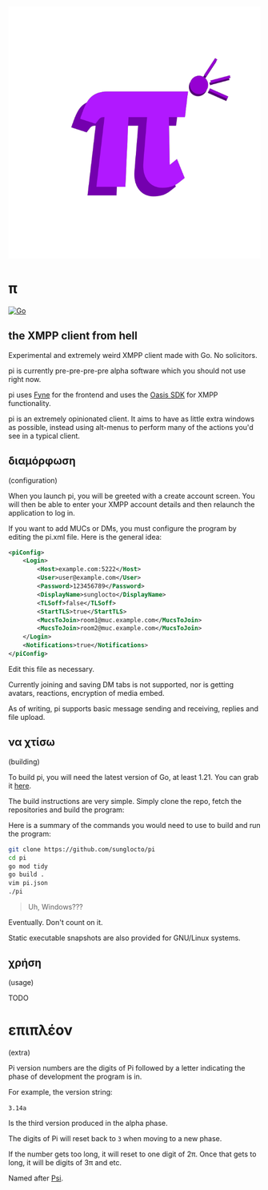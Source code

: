 <center>
<img src="https://github.com/sunglocto/pi/blob/255bc3749c089e3945871ddf19dd17d14a83f9ff/pi.png">
</center>

# π
[![Go](https://github.com/sunglocto/pi/actions/workflows/go.yml/badge.svg)](https://github.com/sunglocto/pi/actions/workflows/go.yml)
## the XMPP client from hell

Experimental and extremely weird XMPP client made with Go. No solicitors.

pi is currently pre-pre-pre-pre alpha software which you should not use right now.

pi uses [Fyne](https://fyne.io) for the frontend and uses the [Oasis SDK](https://github.com/jjj333-p/oasis-sdk) for XMPP functionality.

pi is an extremely opinionated client. It aims to have as little extra windows as possible, instead using alt-menus to perform many of the actions you'd see in a typical client.


## διαμόρφωση
(configuration)

When you launch pi, you will be greeted with a create account screen. You will then be able to enter your XMPP account details and then relaunch the application to log in.

If you want to add MUCs or DMs, you must configure the program by editing the pi.xml file. Here is the general idea:

```xml
<piConfig>
	<Login>
		<Host>example.com:5222</Host>
		<User>user@example.com</User>
		<Password>123456789</Password>
		<DisplayName>sunglocto</DisplayName>
		<TLSoff>false</TLSoff>
		<StartTLS>true</StartTLS>
		<MucsToJoin>room1@muc.example.com</MucsToJoin>
		<MucsToJoin>room2@muc.example.com</MucsToJoin>
	</Login>
	<Notifications>true</Notifications>
</piConfig>
```

Edit this file as necessary.

Currently joining and saving DM tabs is not supported, nor is getting avatars, reactions, encryption of media embed.

As of writing, pi supports basic message sending and receiving, replies and file upload.


## να χτίσω 
(building)

To build pi, you will need the latest version of Go, at least 1.21. You can grab it [here](https://go.dev).

The build instructions are very simple. Simply clone the repo, fetch the repositories and build the program:

Here is a summary of the commands you would need to use to build and run the program:
```bash
git clone https://github.com/sunglocto/pi
cd pi
go mod tidy
go build .
vim pi.json
./pi
```
> Uh, Windows???

Eventually. Don't count on it.

Static executable snapshots are also provided for GNU/Linux systems.

## χρήση
(usage)

TODO

# επιπλέον
(extra)

Pi version numbers are the digits of Pi followed by a letter indicating the phase of development the program is in.

For example, the version string:

`3.14a`

Is the third version produced in the alpha phase.

The digits of Pi will reset back to `3` when moving to a new phase.

If the number gets too long, it will reset to one digit of 2π. Once that gets to long, it will be digits of 3π and etc.

Named after [Psi](https://github.com/psi-im/psi).
